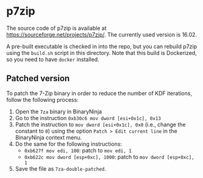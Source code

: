 # p7zip

The source code of p7zip is available at https://sourceforge.net/projects/p7zip/. The currently used version is 16.02.

A pre-built executable is checked in into the repo, but you can rebuild p7zip using the `build.sh` script in this directory. Note that this build is Dockerized, so you need to have `docker` installed.

## Patched version

To patch the 7-Zip binary in order to reduce the number of KDF iterations, follow the following process:
1. Open the `7za` binary in BinaryNinja
2. Go to the instruction `0xb30c6 mov dword [esi+0x1c], 0x13`
3. Patch the instruction to `mov dword [esi+0x1c], 0x0` (i.e., change the constant to `0`) using the option `Patch > Edit current line` in the BinaryNinja context menu.
4. Do the same for the following instructions:
    - `0xb627f mov edi, 100`: patch to `mov edi, 1`
    - `0xb622c mov dword [esp+0xc], 1000`: patch to `mov dword [esp+0xc], 1`
5. Save the file as `7za-double-patched`.

